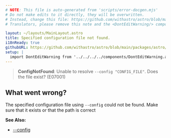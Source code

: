 ```yaml
---
# NOTE: This file is auto-generated from 'scripts/error-docgen.mjs'
# Do not make edits to it directly, they will be overwritten.
# Instead, change this file: https://github.com/withastro/astro/blob/main/packages/astro/src/core/errors/errors-data.ts
# Translators, please remove this note and the <DontEditWarning/> component.

layout: ~/layouts/MainLayout.astro
title: Specified configuration file not found.
i18nReady: true
githubURL: https://github.com/withastro/astro/blob/main/packages/astro/src/core/errors/errors-data.ts
setup: |
  import DontEditWarning from '../../../../components/DontEditWarning.astro';
---
```


<DontEditWarning />


> **ConfigNotFound**: Unable to resolve `--config "CONFIG_FILE"`. Does the file exist? (E07001)

## What went wrong?
The specified configuration file using `--config` could not be found. Make sure that it exists or that the path is correct

**See Also:**
-  [--config](/en/reference/cli-reference/#--config-path)


